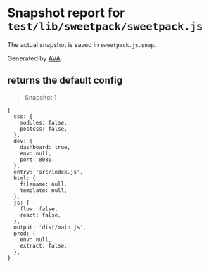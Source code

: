 # Snapshot report for `test/lib/sweetpack/sweetpack.js`

The actual snapshot is saved in `sweetpack.js.snap`.

Generated by [AVA](https://ava.li).

## returns the default config

> Snapshot 1

    {
      css: {
        modules: false,
        postcss: false,
      },
      dev: {
        dashboard: true,
        env: null,
        port: 8080,
      },
      entry: 'src/index.js',
      html: {
        filename: null,
        template: null,
      },
      js: {
        flow: false,
        react: false,
      },
      output: 'dist/main.js',
      prod: {
        env: null,
        extract: false,
      },
    }
